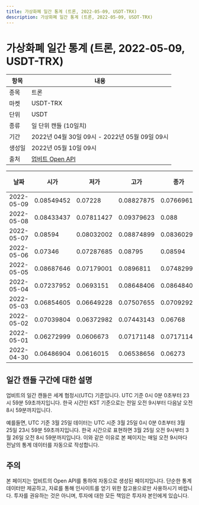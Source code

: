 ```yaml
---
title: 가상화폐 일간 통계 (트론, 2022-05-09, USDT-TRX)
description: 가상화폐 일간 통계 (트론, 2022-05-09, USDT-TRX)
---
```



가상화폐 일간 통계 (트론, 2022-05-09, USDT-TRX)
===

|항목|내용|
|--|--|
|종목|트론|
|마켓|USDT-TRX|
|단위|USDT|
|종류|일 단위 캔들 (10일치)|
|기간|2022년 04월 30일 09시 - 2022년 05월 09일 09시|
|생성일|2022년 05월 10일 09시|
|출처|[업비트 Open API](https://docs.upbit.com)|


|날짜|시가|저가|고가|종가|비고|
|--|--|--|--|--|--|
|2022-05-09|0.08549452|0.07228|0.08827875|0.07669615|    |
|2022-05-08|0.08433437|0.07811427|0.09379623|0.088|    |
|2022-05-07|0.08594|0.08032002|0.08874899|0.08360294|    |
|2022-05-06|0.07346|0.07287685|0.08795|0.08594|    |
|2022-05-05|0.08687646|0.07179001|0.0896811|0.07482997|    |
|2022-05-04|0.07237952|0.0693151|0.08648406|0.08648406|    |
|2022-05-03|0.06854605|0.06649228|0.07507655|0.0709292|    |
|2022-05-02|0.07039804|0.06372982|0.07443143|0.06768|    |
|2022-05-01|0.06272999|0.0606673|0.07171148|0.07171148|    |
|2022-04-30|0.06486904|0.0616015|0.06538656|0.06273|    |


일간 캔들 구간에 대한 설명
---


업비트의 일간 캔들은 세계 협정시(UTC) 기준입니다. 
UTC 기준 0시 0분 0초부터 23시 59분 59초까지입니다. 
한국 시간인 KST 기준으로는 전일 오전 9시부터 다음날 오전 8시 59분까지입니다. 


예를들면, UTC 기준 3월 25일 데이터는 UTC 시준 3월 25일 0시 0분 0초부터 3월 25일 23시 59분 59초까지입니다. 
한국 시간으로 표현하면 3월 25일 오전 9시부터 3월 26일 오전 8시 59분까지입니다. 
이와 같은 이유로 본 페이지는 매일 오전 9시마다 전날의 통계 데이터를 자동으로 작성합니다. 


주의
---


본 페이지는 업비트의 Open API를 통하여 자동으로 생성된 페이지입니다. 
단순한 통계 데이터만 제공하고, 자료를 통해 인사이트를 얻기 위한 참고용으로만 사용하시기 바랍니다. 
투자를 권유하는 것은 아니며, 투자에 대한 모든 책임은 투자자 본인에게 있습니다. 
